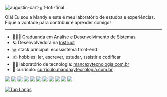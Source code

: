 ![augustin-cart-gif-lofi-final](https://user-images.githubusercontent.com/39445219/178159453-c008e9ef-d2d2-4d97-9906-09a873f543a4.gif)


Olá! Eu sou a Mandy e este é meu laboratório de estudos e experiências. Fique a vontade para contribuir e aprender comigo!

---
- 👩🏼‍🎓 Graduanda em Análise e Desenvolvimento de Sistemas
- 🪐 Desenvolvedora na [Instruct](https://instruct.com.br/)
- 💻 stack principal: ecossistema front-end
- ✍ hobbies: ler, escrever, estudar, assistir e codificar
- 👩‍💻 laboratório de tecnologia: [mandaxytecnologia.com.br](https://mandaxytecnologia.com.br/)
- 📗 currículo: [curriculo.mandaxytecnologia.com.br](https://curriculo.mandaxytecnologia.com.br/)

![](https://img.shields.io/badge/HTML5-E34F26?style=for-the-badge&logo=html5&logoColor=white)
![](https://img.shields.io/badge/CSS3-1572B6?style=for-the-badge&logo=css3&logoColor=white)
![](https://img.shields.io/badge/JavaScript-F7DF1E?style=for-the-badge&logo=javascript&logoColor=black)
![](https://img.shields.io/badge/TypeScript-007ACC?style=for-the-badge&logo=typescript&logoColor=white)
![](https://img.shields.io/badge/Sass-CC6699?style=for-the-badge&logo=sass&logoColor=white)
![](https://img.shields.io/badge/Gatsby-663399?style=for-the-badge&logo=gatsby&logoColor=white)
![](https://img.shields.io/badge/React-20232A?style=for-the-badge&logo=react&logoColor=61DAFB)
![](https://img.shields.io/badge/Vue.js-35495E?style=for-the-badge&logo=vue.js&logoColor=4FC08D)
![](https://img.shields.io/badge/Angular-DD0031?style=for-the-badge&logo=angular&logoColor=white)
![](https://img.shields.io/badge/Svelte-4A4A55?style=for-the-badge&logo=svelte&logoColor=FF3E00)
![](https://img.shields.io/badge/React_Native-20232A?style=for-the-badge&logo=react&logoColor=61DAFB)

[![Top Langs](https://github-readme-stats.vercel.app/api/top-langs/?username=allonsmandy&layout=compact&theme=dracula)](https://github.com/anuraghazra/github-readme-stats)
